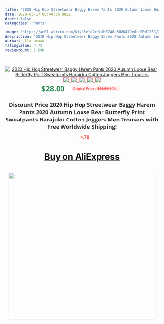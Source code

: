 ```yaml
---
title: "2020 Hip Hop Streetwear Baggy Harem Pants 2020 Autumn Loose Bear Butterfly Print Sweatpants Harajuku Cotton Joggers Men Trousers"
date: 2020-05-17T08:44:36.892Z
draft: false
categories: "Pants"

image: "https://ae01.alicdn.com/kf/H5efa2cfe8b0740a5886479e0cd90d126J/2020-Hip-Hop-Streetwear-Baggy-Harem-Pants-2020-Autumn-Loose-Bear-Butterfly-Print-Sweatpants-Harajuku-Cotton.jpg"
description: "2020 Hip Hop Streetwear Baggy Harem Pants 2020 Autumn Loose Bear Butterfly Print Sweatpants Harajuku Cotton Joggers Men Trousers"
author: Ella Brown
ratingvalue: 4.78
reviewcount: 1.888
---
```

<br>
<div style="text-align: center;">
<a href="https://s.click.aliexpress.com/e/_A9W4wv" target="_blank" rel="nofollow noopener noreferrer"><img alt="2020 Hip Hop Streetwear Baggy Harem Pants 2020 Autumn Loose Bear Butterfly Print Sweatpants Harajuku Cotton Joggers Men Trousers" class="magnifier-image" src="https://ae01.alicdn.com/kf/H5efa2cfe8b0740a5886479e0cd90d126J/2020-Hip-Hop-Streetwear-Baggy-Harem-Pants-2020-Autumn-Loose-Bear-Butterfly-Print-Sweatpants-Harajuku-Cotton.jpg_640x640.jpg">
<br>
<img style="border:1px solid salmon" src="https://ae01.alicdn.com/kf/H5efa2cfe8b0740a5886479e0cd90d126J/2020-Hip-Hop-Streetwear-Baggy-Harem-Pants-2020-Autumn-Loose-Bear-Butterfly-Print-Sweatpants-Harajuku-Cotton.jpg_120x120.jpg">&nbsp;&nbsp;<img style="border:1px solid salmon" src="https://ae01.alicdn.com/kf/Hdf5fbd907d9c4299ac652d4cd6f3e2eaz/2020-Hip-Hop-Streetwear-Baggy-Harem-Pants-2020-Autumn-Loose-Bear-Butterfly-Print-Sweatpants-Harajuku-Cotton.jpg_120x120.jpg">&nbsp;&nbsp;<img style="border:1px solid salmon" src="https://ae01.alicdn.com/kf/H7dbcb05bda104276b242af82c0af9cb04/2020-Hip-Hop-Streetwear-Baggy-Harem-Pants-2020-Autumn-Loose-Bear-Butterfly-Print-Sweatpants-Harajuku-Cotton.jpg_120x120.jpg">&nbsp;&nbsp;<img style="border:1px solid salmon" src="https://ae01.alicdn.com/kf/H04dfc79943d440f58fd2525e1f88b4f6K/2020-Hip-Hop-Streetwear-Baggy-Harem-Pants-2020-Autumn-Loose-Bear-Butterfly-Print-Sweatpants-Harajuku-Cotton.jpg_120x120.jpg">&nbsp;&nbsp;<img style="border:1px solid salmon" src="https://ae01.alicdn.com/kf/H4dde38c3c08043308c8222bddb8b5510e/2020-Hip-Hop-Streetwear-Baggy-Harem-Pants-2020-Autumn-Loose-Bear-Butterfly-Print-Sweatpants-Harajuku-Cotton.jpg_120x120.jpg"></a></div><br0>
<div style="text-align: center;"><span style="background-color: white; border: 0px; box-sizing: border-box; color: seagreen; display: inline-block; font-family: &quot;open sans&quot; , &quot;arial&quot; , &quot;helvetica&quot; , sans-serif , &quot;heiti&quot;; font-size: 24px; font-stretch: inherit; font-weight: 700; line-height: inherit; margin: 0px 10px 0px 0px; padding: 0px; vertical-align: middle;">$28.00 </span>
<span style="background: rgb(255 , 241 , 241); border-radius: 3px; border: 0px; box-sizing: border-box; color: #ff4747; display: inline-block; font-family: inherit; font-size: 12px; font-stretch: inherit; font-style: inherit; font-variant: inherit; font-weight: 600; line-height: inherit; margin: 0px; padding: 2px 5px; transform: scale(0.9); vertical-align: middle;">Original Price : <b style="text-decoration: line-through;">$55.99 </b> 50%&nbsp;&nbsp;</span></div>
<h1 style="color: #333333; display: inline-block; font-family: &quot;open sans&quot; , &quot;arial&quot; , &quot;helvetica&quot; , sans-serif , &quot;heiti&quot;; font-size: 18px; font-stretch: inherit; font-weight: 700; text-align: center;">Discount Price 2020 Hip Hop Streetwear Baggy Harem Pants 2020 Autumn Loose Bear Butterfly Print Sweatpants Harajuku Cotton Joggers Men Trousers with Free Worldwide Shipping!</h1>
<div style="color: #ff4747; text-align: center;">
<img src="https://4.bp.blogspot.com/-M0ZcTcb-5uY/XleCXlxnR4I/AAAAAAAAAEc/OrjgMkXV1oMQFaCRZj5HQwOCBcu3w1FegCPcBGAYYCw/s1600/star.png" style="height: 15px;">&nbsp;<b>4.78</b></div>
<div class="button_cont" align="center"><a class="buynow_a" href="https://s.click.aliexpress.com/e/_A9W4wv" target="_blank" rel="nofollow noopener noreferrer"><H1>Buy on AliExpress</H1></a></div><br>
<div class="separator" style="clear: both; text-align: center;">
<img src="https://lh3.googleusercontent.com/-pTy5HemUv9M/XlePHvY0dAI/AAAAAAAAAE4/0nX5iRUoIWY8eMW9Dpxeirr157OZliDIgCLcBGAsYHQ/s1600/badge.gif" width="480">
</div>
